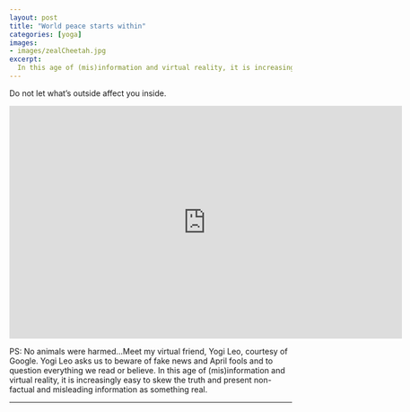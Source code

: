 ```yaml
---
layout: post
title: "World peace starts within"
categories: [yoga]
images:
- images/zealCheetah.jpg
excerpt:
  In this age of (mis)information and virtual reality, it is increasingly easy to skew the truth and present non-factual and misleading information as something real
---
```


Do not let what’s outside affect you inside.
 
<p align="center">
<iframe width="700" height="415" src="https://www.youtube.com/embed/BcbUD02sl8Y" frameborder="0" allow="accelerometer; autoplay; encrypted-media; gyroscope; picture-in-picture" allowfullscreen></iframe>  
</p>

PS: No animals were harmed...Meet my virtual friend, Yogi Leo, courtesy of Google. Yogi Leo asks us to beware of fake news and April fools and to question everything we read or believe. In this age of (mis)information and virtual reality, it is increasingly easy to skew the truth and present non-factual and misleading information as something real.

--- 
